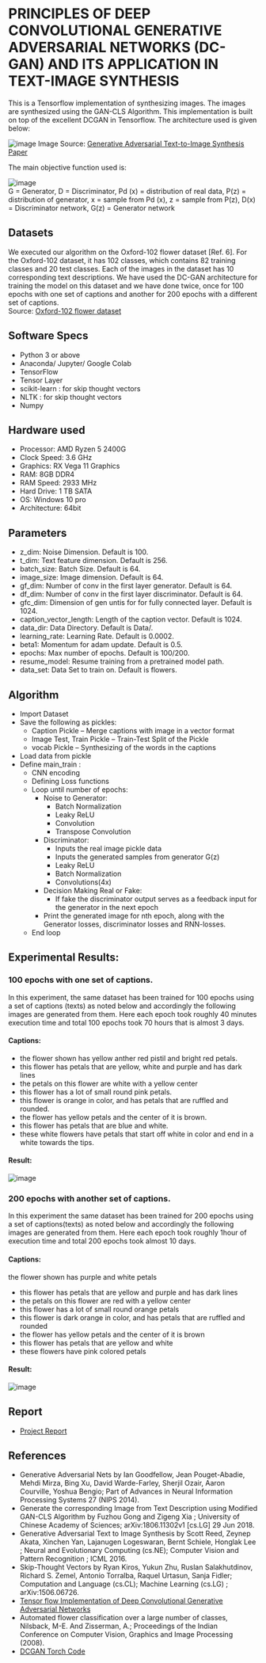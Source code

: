 # PRINCIPLES OF DEEP CONVOLUTIONAL GENERATIVE ADVERSARIAL NETWORKS (DC-GAN) AND ITS APPLICATION IN TEXT-IMAGE SYNTHESIS

This is a Tensorflow implementation of synthesizing images. The images are synthesized using the GAN-CLS Algorithm. This implementation is built on top of the excellent DCGAN in Tensorflow.
The architecture used is given below:

![image](https://github.com/Sayak007/Text-to-Image-Synthesis-using-DCGAN/blob/main/Images/img2.jpg)
Image Source: [Generative Adversarial Text-to-Image Synthesis Paper](https://arxiv.org/abs/1605.05396)

The main objective function used is:

![image](https://github.com/Sayak007/Text-to-Image-Synthesis-using-DCGAN/blob/main/Images/img1.jpg)<br /> 
G = Generator, D = Discriminator, Pd (x) = distribution of real data, P(z) = distribution of generator, 
x = sample from Pd (x), z = sample from P(z), D(x) = Discriminator network, G(z) = Generator network

## Datasets
We executed our algorithm on the Oxford-102 flower dataset [Ref. 6]. For the Oxford-102 dataset, it has 102 classes, which contains 82 training classes and 20 test classes. Each of the images in the dataset has 10 corresponding text descriptions. We have used the DC-GAN architecture for training the model on this dataset and we have done twice, once for 100 epochs with one set of captions and another for 200 epochs with a different set of captions. 
<br/>Source: [Oxford-102 flower dataset](https://www.robots.ox.ac.uk/~vgg/data/flowers/102/)

## Software Specs
* Python 3 or above
* Anaconda/ Jupyter/ Google Colab
* TensorFlow 
* Tensor Layer
* scikit-learn : for skip thought vectors
* NLTK : for skip thought vectors
* Numpy 

## Hardware used
* Processor: AMD Ryzen 5 2400G
* Clock Speed: 3.6 GHz
* Graphics: RX Vega 11 Graphics
* RAM: 8GB DDR4
* RAM Speed: 2933 MHz
* Hard Drive: 1 TB SATA
* OS: Windows 10 pro
* Architecture: 64bit

## Parameters
* z_dim: Noise Dimension. Default is 100.
* t_dim: Text feature dimension. Default is 256.
* batch_size: Batch Size. Default is 64.
* image_size: Image dimension. Default is 64.
* gf_dim: Number of conv in the first layer generator. Default is 64.
* df_dim: Number of conv in the first layer discriminator. Default is 64.
* gfc_dim: Dimension of gen untis for for fully connected layer. Default is 1024.
* caption_vector_length: Length of the caption vector. Default is 1024.
* data_dir: Data Directory. Default is Data/.
* learning_rate: Learning Rate. Default is 0.0002.
* beta1: Momentum for adam update. Default is 0.5.
* epochs: Max number of epochs. Default is 100/200.
* resume_model: Resume training from a pretrained model path.
* data_set: Data Set to train on. Default is flowers.

## Algorithm
* Import Dataset
* Save the following  as pickles:
  * Caption Pickle – Merge captions with image in a vector format
  * Image Test, Train Pickle – Train-Test Split of the Pickle
  * vocab Pickle – Synthesizing of the words in the captions
* Load data from pickle
* Define main_train :
  * CNN encoding
  * Defining Loss functions
  * Loop until number of epochs:
    * Noise to Generator:
      * Batch Normalization
      * Leaky ReLU
      * Convolution
      * Transpose Convolution
    * Discriminator:
      * Inputs the real image pickle data
      * Inputs the generated samples from generator G(z)
      * Leaky ReLU
      * Batch Normalization
      * Convolutions(4x)
    * Decision Making Real or Fake:
      * If fake the discriminator output serves as a feedback input for the generator in the next epoch
    * Print the generated image for nth epoch, along with the Generator losses, discriminator losses and RNN-losses.
  * End loop

## Experimental Results:
### 100 epochs with one set of captions.
In this experiment, the same dataset has been trained for 100 epochs using a set of captions (texts) as noted below and accordingly the following images are generated from them. Here each epoch took roughly 40 minutes execution time and total 100 epochs took 70 hours that is almost 3 days.
#### Captions:
* the flower shown has yellow anther red pistil and bright red petals.
* this flower has petals that are yellow, white and purple and has dark lines
* the petals on this flower are white with a yellow center
* this flower has a lot of small round pink petals.
* this flower is orange in color, and has petals that are ruffled and rounded.
* the flower has yellow petals and the center of it is brown.
* this flower has petals that are blue and white.
* these white flowers have petals that start off white in color and end in a white towards the tips.
#### Result:
![image](https://github.com/Sayak007/Text-to-Image-Synthesis-using-DCGAN/blob/main/Result/train_100.png)

### 200 epochs with another set of captions.
In this experiment the same dataset has been trained for 200 epochs using a set of captions(texts) as noted below and accordingly the following images are generated from them. Here each epoch took roughly 1hour of execution time and total 200 epochs took almost 10 days.
#### Captions:
the flower shown has purple and white petals
* this flower has petals that are yellow and purple and has dark lines
* the petals on this flower are red with a yellow center
* this flower has a lot of small round orange petals
* this flower is dark orange in color, and has petals that are ruffled and rounded
* the flower has yellow petals and the center of it is brown
* this flower has petals that are yellow and white
* these flowers have pink colored petals

#### Result:
![image](https://github.com/Sayak007/Text-to-Image-Synthesis-using-DCGAN/blob/main/Result/train_200.png)

## Report
* [Project Report](https://github.com/Sayak007/Text-to-Image-Synthesis-using-DCGAN/blob/main/Project%20Report.pdf)

## References

* Generative Adversarial Nets by Ian Goodfellow, Jean Pouget-Abadie, Mehdi Mirza, Bing Xu, David Warde-Farley, Sherjil Ozair, Aaron Courville, Yoshua Bengio; Part of Advances in Neural Information Processing Systems 27 (NIPS 2014).
* Generate the corresponding Image from Text Description using Modified GAN-CLS Algorithm by Fuzhou Gong and Zigeng Xia ; University of Chinese Academy of Sciences; arXiv:1806.11302v1 [cs.LG] 29 Jun 2018.
* Generative Adversarial Text to Image Synthesis by Scott Reed, Zeynep Akata, Xinchen Yan, Lajanugen Logeswaran, Bernt Schiele, Honglak Lee ; Neural and Evolutionary Computing (cs.NE); Computer Vision and Pattern Recognition ; ICML 2016.
* Skip-Thought Vectors by Ryan Kiros, Yukun Zhu, Ruslan Salakhutdinov, Richard S. Zemel, Antonio Torralba, Raquel Urtasun, Sanja Fidler; Computation and Language (cs.CL); Machine Learning (cs.LG) ; arXiv:1506.06726.
* [Tensor flow Implementation of Deep Convolutional Generative Adversarial Networks](https://www.tensorflow.org/tutorials/generative/dcgan)
* Automated flower classification over a large number of classes, Nilsback, M-E. And Zisserman, A.; Proceedings of the Indian Conference on Computer Vision, Graphics and Image Processing (2008).
* [DCGAN Torch Code](https://pytorch.org/tutorials/beginner/dcgan_faces_tutorial.html)
